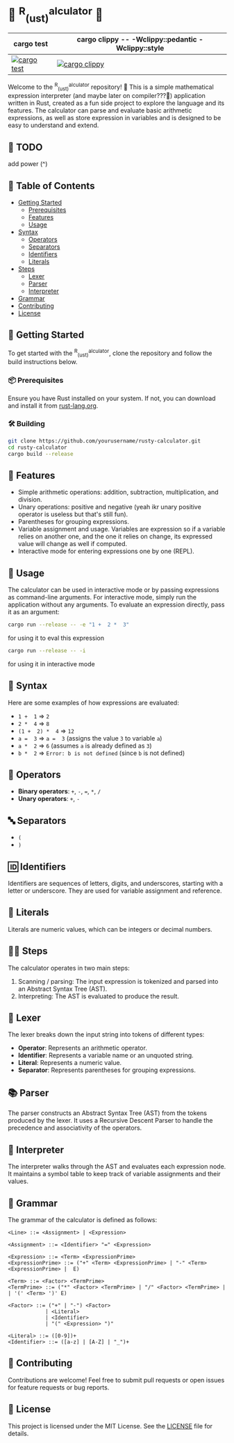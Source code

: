 # 🦀 <sup>R</sup><sub>(ust)</sub><sup>alculator</sup> 🧮


| cargo test                                                                                                                                                    | cargo clippy -- -Wclippy::pedantic -Wclippy::style                                                                                                                  |
|---------------------------------------------------------------------------------------------------------------------------------------------------------------|---------------------------------------------------------------------------------------------------------------------------------------------------------------------|
| [![cargo test](https://github.com/IkeYeek/ralculator/actions/workflows/test.yml/badge.svg)](https://github.com/IkeYeek/ralculator/actions/workflows/test.yml) | [![cargo clippy](https://github.com/IkeYeek/ralculator/actions/workflows/clippy.yml/badge.svg)](https://github.com/IkeYeek/ralculator/actions/workflows/clippy.yml) |
                                                                                                                                                      




Welcome to the <sup>R</sup><sub>(ust)</sub><sup>alculator</sup> repository! 🎉 This is a simple mathematical expression interpreter (and maybe later on compiler???👀) application written in Rust, created as a fun side project to explore the language and its features. The calculator can parse and evaluate basic arithmetic expressions, as well as store expression in variables and is designed to be easy to understand and extend.
## 🚧 TODO
add power (^)
## 📝 Table of Contents
- [Getting Started](#-getting-started)
  - [Prerequisites](#-Prerequisites)
  - [Features](#-features)
  - [Usage](#-usage)
- [Syntax](#-syntax)
  - [Operators](#-operators)
  - [Separators](#-separators)
  - [Identifiers](#-identifiers)
  - [Literals](#-literals)
- [Steps](#-steps)
  - [Lexer](#-lexer)
  - [Parser](#-parser)
  - [Interpreter](#-interpreter)
- [Grammar](#-grammar)
- [Contributing](#-contributing)
- [License](#-license)

## 🚀 Getting Started

To get started with the <sup>R</sup><sub>(ust)</sub><sup>alculator</sup>, clone the repository and follow the build instructions below.

### 📦 Prerequisites

Ensure you have Rust installed on your system. If not, you can download and install it from [rust-lang.org](https://www.rust-lang.org/tools/install).

### 🛠️ Building

```sh
git clone https://github.com/yourusername/rusty-calculator.git
cd rusty-calculator
cargo build --release
```

## 🌟 Features

- Simple arithmetic operations: addition, subtraction, multiplication, and division.
- Unary operations: positive and negative (yeah ikr unary positive operator is useless but that's still fun).
- Parentheses for grouping expressions.
- Variable assignment and usage. Variables are expression so if a variable relies on another one, and the one it relies on change, its expressed value will change as well if computed.
- Interactive mode for entering expressions one by one (REPL).

## 📖 Usage

The calculator can be used in interactive mode or by passing expressions as command-line arguments. For interactive mode, simply run the application without any arguments. To evaluate an expression directly, pass it as an argument:

```sh
cargo run --release -- -e "1 +  2 *  3"
```
for using it to eval this expression
```sh
cargo run --release -- -i
```
for using it in interactive mode

## 🔢 Syntax

Here are some examples of how expressions are evaluated:

- `1 +  1` => `2`
- `2 *  4` => `8`
- `(1 +  2) *  4` => `12`
- `a =  3` => `a =  3` (assigns the value `3` to variable `a`)
- `a *  2` => `6` (assumes `a` is already defined as `3`)
- `b *  2` => `Error: b is not defined` (since `b` is not defined)

## 🔄 Operators

- **Binary operators**: `+`, `-`, `=`, `*`, `/`
- **Unary operators**: `+`, `-`

## 🔤 Separators

- `(`
- `)`

## 🆔 Identifiers

Identifiers are sequences of letters, digits, and underscores, starting with a letter or underscore. They are used for variable assignment and reference.

## 🔢 Literals

Literals are numeric values, which can be integers or decimal numbers.

## 🚶‍♂️ Steps

The calculator operates in two main steps:

1. Scanning / parsing: The input expression is tokenized and parsed into an Abstract Syntax Tree (AST).
2. Interpreting: The AST is evaluated to produce the result.

## 📏 Lexer

The lexer breaks down the input string into tokens of different types:

- **Operator**: Represents an arithmetic operator.
- **Identifier**: Represents a variable name or an unquoted string.
- **Literal**: Represents a numeric value.
- **Separator**: Represents parentheses for grouping expressions.

## 📚 Parser

The parser constructs an Abstract Syntax Tree (AST) from the tokens produced by the lexer. It uses a Recursive Descent Parser to handle the precedence and associativity of the operators.

## 🧠 Interpreter

The interpreter walks through the AST and evaluates each expression node. It maintains a symbol table to keep track of variable assignments and their values.

## 📜 Grammar

The grammar of the calculator is defined as follows:

```
<Line> ::= <Assignment> | <Expression>

<Assignment> ::= <Identifier> "=" <Expression>  

<Expression> ::= <Term> <ExpressionPrime>
<ExpressionPrime> ::= ("+" <Term> <ExpressionPrime> | "-" <Term> <ExpressionPrime> |  E)

<Term> ::= <Factor> <TermPrime>
<TermPrime> ::= ("*" <Factor> <TermPrime> | "/" <Factor> <TermPrime> |  | '(' <Term> ')' E)

<Factor> ::= ("+" | "-") <Factor>  
            | <Literal>  
            | <Identifier>  
            | "(" <Expression> ")"  

<Literal> ::= ([0-9])+
<Identifier> ::= ([a-z] | [A-Z] | "_")+
```

## 🤝 Contributing

Contributions are welcome! Feel free to submit pull requests or open issues for feature requests or bug reports.

## 📄 License

This project is licensed under the MIT License. See the [LICENSE](LICENSE.md) file for details.